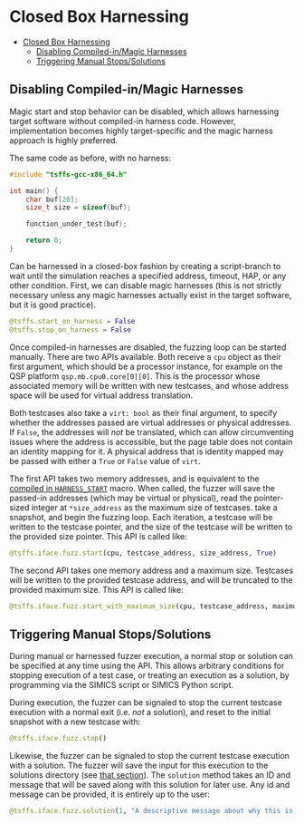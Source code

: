 # Closed Box Harnessing

- [Closed Box Harnessing](#closed-box-harnessing)
  - [Disabling Compiled-in/Magic Harnesses](#disabling-compiled-inmagic-harnesses)
  - [Triggering Manual Stops/Solutions](#triggering-manual-stopssolutions)

## Disabling Compiled-in/Magic Harnesses

Magic start and stop behavior can be disabled, which allows harnessing target software
without compiled-in harness code. However, implementation becomes highly target-specific
and the magic harness approach is highly preferred.

The same code as before, with no harness:


```c
#include "tsffs-gcc-x86_64.h"

int main() {
    char buf[20];
    size_t size = sizeof(buf);

    function_under_test(buf);

    return 0;
}
```

Can be harnessed in a closed-box fashion by creating a script-branch to wait until the
simulation reaches a specified address, timeout, HAP, or any other condition. First, we
can disable magic harnesses (this is not strictly necessary unless any magic harnesses
actually exist in the target software, but it is good practice).

```python
@tsffs.start_on_harness = False
@tsffs.stop_on_harness = False
```

Once compiled-in harnesses are disabled, the fuzzing loop can be started manually. There
are two APIs available. Both receive a `cpu` object as their first argument, which
should be a processor instance, for example on the QSP platform
`qsp.mb.cpu0.core[0][0]`. This is the processor whose associated memory will be written
with new testcases, and whose address space will be used for virtual address
translation.

Both testcases also take a `virt: bool` as their final argument, to specify whether the
addresses passed are virtual addresses or physical addresses. If `False`, the addresses
will *not* be translated, which can allow circumventing issues where the address is
accessible, but the page table does not contain an identity mapping for it. A physical
address that is identity mapped may be passed with either a `True` or `False` value of
`virt`.

The first API takes two memory addresses, and is equivalent to the [compiled in
`HARNESS_START`](compiled-in.md#using-provided-headers) macro. When called, the fuzzer
will save the passed-in addresses (which may be virtual or physical), read the
pointer-sized integer at `*size_address` as the maximum size of testcases. take a
snapshot, and begin the fuzzing loop. Each iteration, a testcase will be written to the
testcase pointer, and the size of the testcase will be written to the provided size
pointer. This API is called like:

```python
@tsffs.iface.fuzz.start(cpu, testcase_address, size_address, True)
```

The second API takes one memory address and a maximum size. Testcases will be written
to the provided testcase address, and will be truncated to the provided maximum size.
This API is called like:

```python
@tsffs.iface.fuzz.start_with_maximum_size(cpu, testcase_address, maximum_size, True)
```

## Triggering Manual Stops/Solutions

During manual or harnessed fuzzer execution, a normal stop or solution can be specified
at any time using the API. This allows arbitrary conditions for stopping execution of
a test case, or treating an execution as a solution, by programming via the SIMICS
script or SIMICS Python script.

During execution, the fuzzer can be signaled to stop the current testcase execution with
a normal exit (i.e. *not* a solution), and reset to the initial snapshot with a new
testcase with:

```python
@tsffs.iface.fuzz.stop()
```

Likewise, the fuzzer can be signaled to stop the current testcase execution with a
solution. The fuzzer will save the input for this execution to the solutions directory
(see [that section](../config/common-options.md#set-corpus-and-solutions-directory)).
The `solution` method takes an ID and message that will be saved along with this
solution for later use. Any id and message can be provided, it is entirely up to the
user:

```python
@tsffs.iface.fuzz.solution(1, "A descriptive message about why this is a solution condition")
```

